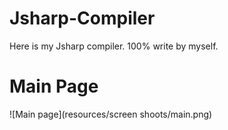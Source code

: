 # Jsharp-Compiler
Here is my Jsharp compiler. 100% write by myself.
# Main Page
![Main page](resources/screen shoots/main.png)


